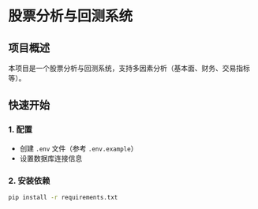 # 股票分析与回测系统

## 项目概述
本项目是一个股票分析与回测系统，支持多因素分析（基本面、财务、交易指标等）。

## 快速开始

### 1. 配置
- 创建 `.env` 文件（参考 `.env.example`）
- 设置数据库连接信息

### 2. 安装依赖
```bash
pip install -r requirements.txt